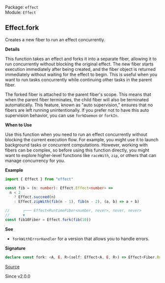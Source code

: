 Package: `effect`<br />
Module: `Effect`<br />

## Effect.fork

Creates a new fiber to run an effect concurrently.

**Details**

This function takes an effect and forks it into a separate fiber, allowing it
to run concurrently without blocking the original effect. The new fiber
starts execution immediately after being created, and the fiber object is
returned immediately without waiting for the effect to begin. This is useful
when you want to run tasks concurrently while continuing other tasks in the
parent fiber.

The forked fiber is attached to the parent fiber's scope. This means that
when the parent fiber terminates, the child fiber will also be terminated
automatically. This feature, known as "auto supervision," ensures that no
fibers are left running unintentionally. If you prefer not to have this auto
supervision behavior, you can use `forkDaemon` or `forkIn`.

**When to Use**

Use this function when you need to run an effect concurrently without
blocking the current execution flow. For example, you might use it to launch
background tasks or concurrent computations. However, working with fibers can
be complex, so before using this function directly, you might want to explore
higher-level functions like `raceWith`, `zip`, or others that can
manage concurrency for you.

**Example**

```ts
import { Effect } from "effect"

const fib = (n: number): Effect.Effect<number> =>
  n < 2
    ? Effect.succeed(n)
    : Effect.zipWith(fib(n - 1), fib(n - 2), (a, b) => a + b)

//      ┌─── Effect<RuntimeFiber<number, never>, never, never>
//      ▼
const fib10Fiber = Effect.fork(fib(10))
```

**See**

- `forkWithErrorHandler` for a version that allows you to handle errors.

**Signature**

```ts
declare const fork: <A, E, R>(self: Effect<A, E, R>) => Effect<Fiber.RuntimeFiber<A, E>, never, R>
```

[Source](https://github.com/Effect-TS/effect/tree/main/packages/effect/src/Effect.ts#L6253)

Since v2.0.0